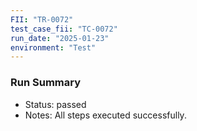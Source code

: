 ```yaml
---
FII: "TR-0072"
test_case_fii: "TC-0072"
run_date: "2025-01-23"
environment: "Test"
---
```


### Run Summary
- Status: passed
- Notes: All steps executed successfully.